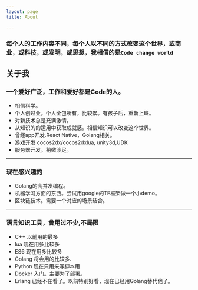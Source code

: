 ```yaml
---
layout: page 
title: About

---
```


### 每个人的工作内容不同，每个人以不同的方式改变这个世界，或商业，或科技，或发明，或思想，我相信的是`Code change world`

关于我
------

### 一个爱好广泛，工作和爱好都是Code的人。
* 相信科学。
* 个人创过业。个人全包所有，比较累。有孩子后，重新上班。
* 对新技术总是充满激情。
* 从知识的的运用中获取成就感。相信知识可以改变这个世界。
* 曾经app开发.React Native，Golang相关。
* 游戏开发 cocos2dx/cocos2dxlua, unity3d,UDK
* 服务器开发。稍微涉足。

---
### 现在感兴趣的
 * Golang的高并发编程。
 * 机器学习方面的东西。尝试用google的TF框架做一个小demo。
 * 区块链技术。需要一个对应的场景结合。

---
### 语言知识工具，曾用过不少,不局限

* C++ 以前用的最多
* lua 现在用多比较多
* ES6 现在用多比较多
* Golang 将会用的比较多.
* Python 现在只用来写脚本用
* Docker 入门。主要为了部署。
* Erlang 已经不在看了。以前特别好看，现在已经用Golang替代他了。




 

